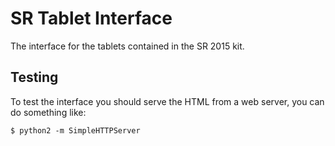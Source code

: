 # SR Tablet Interface

The interface for the tablets contained in the SR 2015 kit.

## Testing

To test the interface you should serve the HTML from a web server, you can do something like:

    $ python2 -m SimpleHTTPServer

